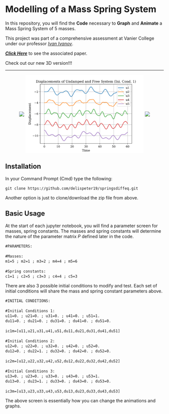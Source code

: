 # Modelling of a Mass Spring System

In this repository, you will find the <b>Code</b> necessary to <b>Graph</b> and <b>Animate</b> a Mass Spring System of 5 masses. 

This project was part of a comprehensive assessment at Vanier College under our professor <a href="http://euclid.vaniercollege.qc.ca/~iti/"><i>Ivan Ivanov</i></a>.

<a href="http://euclid.vaniercollege.qc.ca/~iti/proj/John_Peter_MS.pdf"><b><i>Click Here</i></b></a> to see the associated paper.

Check out our new 3D version!!!



<hr>

<div align="center">
	<img align="middle" height="300px" src="Assets\3DSpring1.gif" />
	<img align="middle" height="250px" src="Assets\D1.png" />
	<img align="middle" height="300px" src="Assets\UndampedFreeAni.gif" />
</div>

## Installation
In your Command Prompt (Cmd) type the following:
```
git clone https://github.com/delispeter19/springsdiffeq.git
```
Another option is just to clone/download the zip file from above.

## Basic Usage
At the start of each jupyter notebook, you will find a parameter screen for masses, spring constants. The masses and spring constants will determine the nature of the parameter matrix <i>P</i> defined later in the code.

```
#PARAMETERS:

#Masses:
m1=5 ; m2=1 ; m3=2 ; m4=4 ; m5=6

#Spring constants:
c1=1 ; c2=5 ; c3=3 ; c4=4 ; c5=3

```
There are also 3 possible initial conditions to modify and test. Each set of initial conditions will share the mass and spring constant parameters above. 

```
#INITIAL CONDITIONS:

#Initial Conditions 1:
u11=0. ; u21=0. ; u31=0. ; u41=0. ; u51=1.
du11=0. ; du21=0. ; du31=0. ; du41=0. ; du51=0.

ic1m=[u11,u21,u31,u41,u51,du11,du21,du31,du41,du51]

#Initial Conditions 2:
u12=0. ; u22=0. ; u32=0. ; u42=0. ; u52=0.
du12=0. ; du22=1. ; du32=0. ; du42=0. ; du52=0.

ic2m=[u12,u22,u32,u42,u52,du12,du22,du32,du42,du52]

#Initial Conditions 3:
u13=0. ; u23=0. ; u33=0. ; u43=0. ; u53=1.
du13=0. ; du23=1. ; du33=0. ; du43=0. ; du53=0.
      
ic3m=[u13,u23,u33,u43,u53,du13,du23,du33,du43,du53]
```
The above screen is essentially how you can change the animations and graphs.

